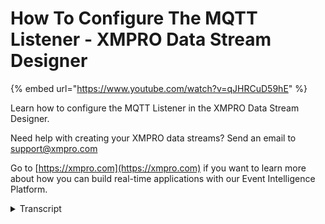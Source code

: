 # How To Configure The MQTT Listener - XMPRO Data Stream Designer
{% embed url="https://www.youtube.com/watch?v=qJHRCuD59hE" %}

Learn how to configure the MQTT Listener in the XMPRO Data Stream Designer. 

Need help with creating your XMPRO data streams? Send an email to support@xmpro.com 

Go to [https://xmpro.com](https://xmpro.com) if you want to learn more about how you can build real-time applications with our Event Intelligence Platform.
<details>
<summary>Transcript</summary>when we are going to do here is look at

how to set up and configure the MQTT

less than agent this agent allows you to

listen to or read I deposit to a channel

in MQTT I already have an event printer

setup and configured which will allow us

to look at what the output data looks

like go to the tool box and search for

MQTT you will find it under listeners

click on the agent and drag it to the

canvas connect the output end point of

the mqtt agent to the input end point of

the event printer agent after the

default name has been assigned to the

MQTT agent to rename this agent ik on

the white space and start typing

click somewhere else on the canvas and

click Save

double click on your MQTT ident this is

where you'll be configuring your mkdd

agent

first make sure you using the correct

collection if not select another

collection from the drop-down next I

need to configure my settings for MQTT

start by adding your broker address I'm

going to use a public broker next you

need to add your topic I'm going to use

amputated effects to post the values to

mqtt thus I need to make sure that the

topic that I enter in here corresponds

with what I configured in the amputee

the effects

if you'd like a clean session to be

started make sure this checkbox is

checked next select the format of your

payload which can be either hex or JSON

I'm going to leave it as Jason if your

jason has a nested structure in its

payload make sure this checkbox is

checked if it hasn't necessary we'll

have to specify the name Jason path and

type if it doesn't have a nested

structure you only need to specify the

name and type of your attributes click

on the + to add a new row and as your

attributes

I'm going to add temperature

and vibration each having a data type of

double-click someone's on the phone

click apply and click Save now I want to

run my stream so I enter click on

publish to view the live data click on

live view selecting event printer and

click Save in mqtt effects I have

connected to the test server which is a

public broker now I want to post values

on this channel to mqtt

let the format isn't Jason click on

publish

and that the data came through in the

live you
</details>